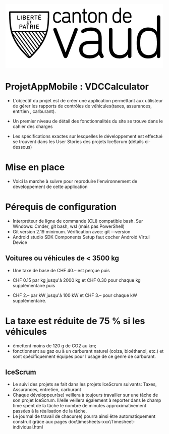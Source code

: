 ![introBanner](VD_logo.png)
# ProjetAppMobile : VDCCalculator
* L’objectif du projet est de créer une application permettant aux utilisteur de gérer les rapports de contrôles de véhicules(taxes, assurances, entrtien , carburant).

* Un premier niveau de détail des fonctionnalités du site se trouve dans le cahier des charges

* Les spécifications exactes sur lesquelles le développement est effectué se trouvent dans les User Stories des projets IceScrum (détails ci-dessous)

# Mise en place
* Voici la marche à suivre pour reproduire l'environnement de développement de cette application

# Pérequis de configuration
* Interpréteur de ligne de commande (CLI) compatible bash. Sur Windows: Cmder, git bash, wsl (mais pas PowerShell)
* Git version 2.19 minimum. Vérification avec: git --version
* Android studio SDK Components Setup faut cocher Android Virtul Device 
## Voitures ou véhicules de < 3500 kg
* Une taxe de base de CHF 40.– est perçue puis

* CHF 0.15 par kg jusqu'à 2000 kg et CHF 0.30 pour chaque kg supplémentaire puis
* CHF 2.– par kW jusqu'à 100 kW et CHF 3.– pour chaque kW supplémentaire.
# La taxe est réduite de 75 % si les véhicules

* émettent moins de 120 g de CO2 au km;
* fonctionnent au gaz ou à un carburant naturel (colza, bioéthanol, etc.) et sont spécifiquement équipés pour l'usage de ce genre de  carburant.
## IceScrum
* Le suivi des projets se fait dans les projets IceScrum suivants: Taxes, Assurances, entretien, carburant
* Chaque développeur(se) veillera à toujours travailler sur une tâche de son projet IceScrum. Il/elle veillera également à reporter dans le champ time spent de la tâche le nombre de minutes approximativement passées à la réalisation de la tâche.
* Le journal de travail de chacun(e) pourra ainsi être automatiquement construit grâce aux pages doc\timesheets-xxx\Timesheet-individual.html
